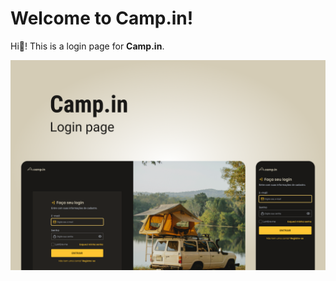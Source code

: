 # Welcome to Camp.in!
Hi👋! This is a login page for **Camp.in**.

<img src="./assets/images/capa.png" alt="Camp.in banner promotion">
